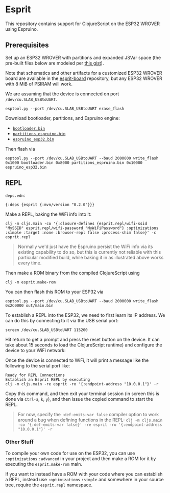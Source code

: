 # Esprit
This repository contains support for ClojureScript on the ESP32 WROVER using Espruino.

## Prerequisites

Set up an ESP32 WROVER with partitions and expanded JSVar space (the pre-built files below are modeled per [this gist][1]).

Note that schematics and other artifacts for a customized ESP32 WROVER board are available in the [esprit-board][2] repository, but any ESP32 WROVER with 8 MiB of PSIRAM will work.

We are assuming that the device is connected on port `/dev/cu.SLAB_USBtoUART`.

	esptool.py --port /dev/cu.SLAB_USBtoUART erase_flash

Download bootloader, partitions, and Espruino engine:

- [`bootloader.bin`][3]
- [`partitions_espruino.bin`][4]
- [`espruino_esp32.bin`][5]	

Then flash via

	esptool.py --port /dev/cu.SLAB_USBtoUART --baud 2000000 write_flash 0x1000 bootloader.bin 0x8000 partitions_espruino.bin 0x10000 espruino_esp32.bin

## REPL

`deps.edn`:

	{:deps {esprit {:mvn/version "0.2.0"}}}

Make a REPL, baking the WiFi info into it:

	clj -m cljs.main -co '{:closure-defines {esprit.repl/wifi-ssid "MySSID" esprit.repl/wifi-password "MyWiFiPassword"} :optimizations :simple :target :none :browser-repl false :process-shim false}' -c esprit.repl

> Normally we'd just have the Espruino persist the WiFi info via its existing capability to do so, but this is currently not reliable with this particular modified build, while baking it in as illustrated above works every time.

Then make a ROM binary from the compiled ClojureScript using

	clj -m esprit.make-rom

You can then flash this ROM to your ESP32 via

	esptool.py --port /dev/cu.SLAB_USBtoUART --baud 2000000 write_flash 0x2C0000 out/main.bin

To establish a REPL into the ESP32, we need to first learn its IP address. We can do this by connecting to it via the USB serial port:

	screen /dev/cu.SLAB_USBtoUART 115200

Hit return to get a prompt and press the reset button on the device. It can take about 15 seconds to load the ClojureScript runtime) and configure the device to your WiFi network:
  
Once the device is connected to WiFi, it will print a message like the following to the serial port like:

	Ready for REPL Connections
	Establish an Esprit REPL by executing
	clj -m cljs.main -re esprit -ro '{:endpoint-address "10.0.0.1"}' -r

Copy this command, and then exit your terminal session (in screen this is done via `Ctrl-a`, `k`, `y`), and then issue the copied command to start the REPL.

> For now, specify the `:def-emits-var false` compiler option to work around a bug when defining functions in the REPL: `clj -m cljs.main -co '{:def-emits-var false}' -re esprit -ro '{:endpoint-address "10.0.0.1"}' -r`

### Other Stuff

To compile your own code for use on the ESP32, you can use `:optimizations` `:advanced` in your project and then make a ROM for it by executing the `esprit.make-rom` main.

If you want to instead have a ROM with your code where you can establish a REPL, instead use `:optimizations` `:simple` and somewhere in your source tree, require the `esprit.repl` namespace.

[1]:	https://gist.github.com/mfikes/5ed90e461229161ba9197461af888107
[2]:	https://github.com/mfikes/esprit-board
[3]:	http://planck-repl.org/releases/ESP32-REPL-2/bootloader.bin
[4]:	http://planck-repl.org/releases/ESP32-REPL-2/partitions_espruino.bin
[5]:	http://planck-repl.org/releases/ESP32-REPL-2/espruino_esp32.bin

